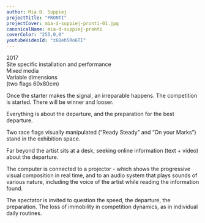 ```yaml
---
author: Mia D. Suppiej
projectTitle: "PRONTI"
projectCover: mia-d-suppiej-pronti-01.jpg
canonicalName: mia-d-suppiej-pronti
coverColor: "255,0,0"
youtubeVideoId: "z6Qeh5Ro6TI"
---
```


2017  
Site specific installation and performance  
Mixed media  
Variable dimensions  
(two flags 60x80cm)  
  
Once the starter makes the signal, an irreparable happens. The competition is started. There will be winner and looser.  
  
Everything is about the departure, and the preparation for the best departure.  
  
Two race flags visually manipulated (“Ready Steady” and “On your Marks”) stand in the exhibition space.  
  
Far beyond the artist sits at a desk, seeking online information (text + video) about the departure.  
  
The computer is connected to a projector - which shows the progressive visual composition in real time, and to an audio system that plays sounds of various nature, including the voice of the artist while reading the information found.  
  
The spectator is invited to question the speed, the departure, the preparation. The loss of immobility in competition dynamics, as in individual daily routines.